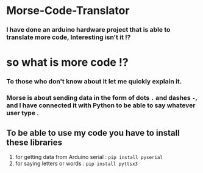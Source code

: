 # Morse-Code-Translator
### I have done an arduino hardware project that is able to translate more code, Interesting isn't it !?

# so what is more code !? 
### To those who don't know about it let me quickly explain it.
### Morse is about sending data in the form of dots `.` and dashes `-`, and I have connected it with Python to be able to say whatever user type .

## To be able to use my code you have to install these libraries 
1. for getting data from Arduino serial :
   `pip install pyserial`
2. for saying letters or words :
   `pip install pyttsx3`

